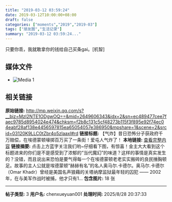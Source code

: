```yaml
---
title: "2019-03-12 03:59:24"
date: 2019-03-12T10:00:00+08:00
draft: false
categories: ["moments","2019","2019-03"]
tags: ["朋友圈","生活记录"]
summary: "2019-03-12 03:59:24..."
---
```


只要你乖，我就敢拿你的钱给自己买条gai。[机智]

## 媒体文件

- ![Media 1](/Moments/photos/2019-03-12/201903120359240.jpg)

## 相关链接

**原始链接:** http://mp.weixin.qq.com/s?__biz=MzI2NTE1ODgwOQ==&mid=2649606343&idx=2&sn=ec489477cee7faec9785d8954024e474&chksm=f2b8c131c5cf48273b115f3f895e92f74ec04eabf28af138e4456597815ea65054057e386950&mpshare=1&scene=2&srcid=03120K9LLC0tZbr4o5zlaaxl#rd
**链接标题:** 【气炸】昔日恐怖分子获政府千万赔偿，在埃德蒙顿壕掷百万买了一条街！爱屯人气炸了！
**本地链接:** [查看完整内容](/link_content/2019/03/2019-03-12/link_content/)
**链接摘要:** 点击上方蓝字关注我们哟~仔细看下图，有惊喜！金主大大看到这个标题进来的你们是不是感受到了浓郁的“当代魔幻”的味道？这样的事情是真实发生的？没错，而且说出来恐怕是要气得每一个在埃德蒙顿老老实实搬砖的良民捶胸顿足。故事的主人公就是埃德蒙顿“赫赫有名”的名人奥马尔.卡德尔。奥马尔.卡德尔（Omar Khadr）曾经是美国名声狼藉的关塔纳摩监狱最年轻的囚犯 —— 2002年，在与美军作战时被捕，他才只有1...
**包含图片:** 18 张

---

**帖子类型:** 3
**用户名:** chenxueyuan001
**处理时间:** 2025/8/28 20:37:33